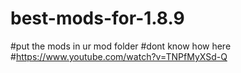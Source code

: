 # best-mods-for-1.8.9
#put the mods in ur mod folder
#dont know how here
#https://www.youtube.com/watch?v=TNPfMyXSd-Q
